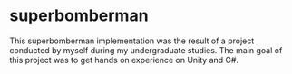 # superbomberman
This superbomberman implementation was the result of a project conducted by myself during my undergraduate studies. The main goal of this project was to get hands on experience on Unity and C#.

